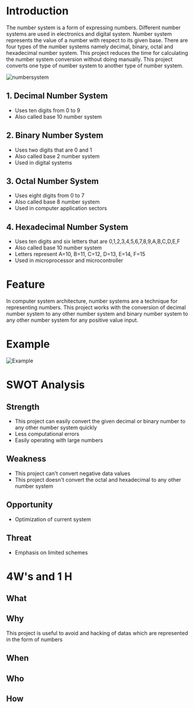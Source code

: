 # Introduction
The number system is a form of expressing numbers. Different number systems are used in electronics and digital system. Number system represents the value of a number with respect to its given base. There are four types of the number systems namely decimal, binary, octal and hexadecimal number system. This project reduces the time for calculating the number system conversion without doing manually. This project converts one type of number system to another type of number system.

![numbersystem](https://kvblycluster.files.wordpress.com/2020/08/image-22.png)
## 1. Decimal Number System
* Uses ten digits from 0 to 9
* Also called base 10 number system
## 2. Binary Number System
* Uses two digits that are 0 and 1
* Also called base 2 number system
* Used in digital systems
## 3. Octal Number System
* Uses eight digits from 0 to 7
* Also called base 8 number system
* Used in computer application sectors
## 4. Hexadecimal Number System
* Uses ten digits and six letters that are 0,1,2,3,4,5,6,7,8,9,A,B,C,D,E,F
* Also called base 10 number system
* Letters represent A=10, B=11, C=12, D=13, E=14, F=15
* Used in microprocessor and microcontroller
# Feature
In computer system architecture, number systems are a technique for representing numbers. This project works with the conversion of decimal number system to any other number system and binary number system to any other number system for any positive value input.

# Example
![Example](https://www.electronicshub.org/wp-content/uploads/2015/05/Untitled1dd.jpg)
# SWOT Analysis
## Strength
* This project can easily convert the given decimal or binary number to any other number system quickly
* Less computational errors
* Easily operating with large numbers
## Weakness
* This project can't convert negative data values
* This project doesn't convert the octal and hexadecimal to any other number system
## Opportunity
* Optimization of current system
## Threat
* Emphasis on limited schemes
# 4W's and 1 H
## What
## Why
This project is useful to avoid and hacking of datas which are represented in the form of numbers
## When
## Who
## How
